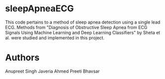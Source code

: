 # sleepApneaECG
This code pertains to a method of sleep apnea detection using a single lead ECG. Methods from "Diagnosis of Obstructive Sleep Apnea from ECG Signals Using
Machine Learning and Deep Learning Classifiers" by Sheta et al. were studied and implemented in this project.

# Authors
Anupreet Singh 
Javeria Ahmed
Preeti Bhavsar
